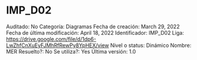 # IMP_D02

Auditado: No
Categoría: Diagramas
Fecha de creación: March 29, 2022
Fecha de última modificación: April 18, 2022
Identificador: IMP_D02
Liga: https://drive.google.com/file/d/1dp6-LwZhfCnXuEyFJMhRfRewPy8YpHEX/view
Nivel o status: Dinámico
Nombre: MER
Resuelto?: No
Se utiliza?: Yes
Última versión: 1.0